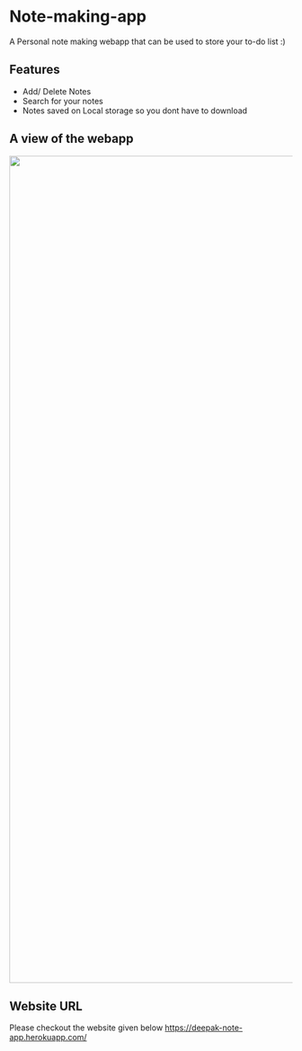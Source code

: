 # Note-making-app
A Personal note making webapp that can be used to store your to-do list :)

## Features 
- Add/ Delete Notes
- Search for your notes
- Notes saved on Local storage so you dont have to download

## A view of the webapp
<img width="1472" src="https://cdn.discordapp.com/attachments/731488651879514172/1003327341163970560/unknown.png">

## Website URL
Please checkout the website given below
<a>https://deepak-note-app.herokuapp.com/</a>
